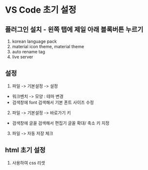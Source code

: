 # VS Code 초기 설정

## 플러그인 설치 - 왼쪽 탭에 제일 아래 블록버튼 누르기
1. korean language pack
2. material icon theme, material theme
3. auto rename tag
4. live server

## 설정
1. 파일 -> 기본설정 -> 설정
- 워크벤치 -> 모양 : 테마 변경
- 검색창에 font 검색해서 기본 폰트 사이즈 수정
2. 파일 -> 기본설정 -> 바로가기 키
- 검색창에 글꼴 검색해서 편집기 글꼴 확대/ 축소 키 지정

3. 파일 -> 자동 저장 체크

## html 초기 설정
1. <link rel="stylesheet" href="https://cdn.jsdelivr.net/npm/reset-css@5.0.1/reset.min.css"> 사용하여 css 리셋
